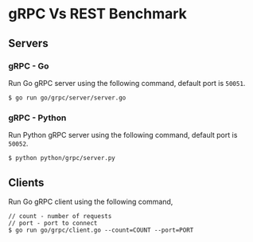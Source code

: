 # gRPC Vs REST Benchmark

## Servers

### gRPC - Go

Run Go gRPC server using the following command, default port is `50051`.

```
$ go run go/grpc/server/server.go
```

### gRPC - Python

Run Python gRPC server using the following command, default port is `50052`.

```
$ python python/grpc/server.py
```

## Clients

Run Go gRPC client using the following command,

```
// count - number of requests
// port - port to connect
$ go run go/grpc/client.go --count=COUNT --port=PORT
```
